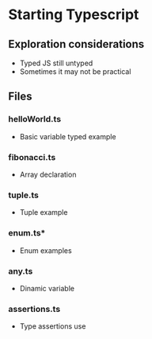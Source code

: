# Starting Typescript

## Exploration considerations
- Typed JS still untyped
- Sometimes it may not be practical

## Files
### helloWorld.ts
- Basic variable typed example

### fibonacci.ts
- Array declaration

### tuple.ts
- Tuple example

### enum.ts*
- Enum examples

### any.ts
- Dinamic variable

### assertions.ts
- Type assertions use
